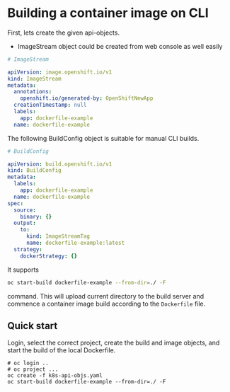 # Building a container image on CLI

First, lets create the given api-objects.

* ImageStream object could be created from web console as well easily

```yaml
# ImageStream

apiVersion: image.openshift.io/v1
kind: ImageStream
metadata:
  annotations:
    openshift.io/generated-by: OpenShiftNewApp
  creationTimestamp: null
  labels:
    app: dockerfile-example
  name: dockerfile-example
```

The following BuildConfig object is suitable for manual CLI builds. 
```yaml
# BuildConfig

apiVersion: build.openshift.io/v1
kind: BuildConfig
metadata:
  labels:
    app: dockerfile-example
  name: dockerfile-example
spec:
  source: 
    binary: {}
  output:
    to:
      kind: ImageStreamTag
      name: dockerfile-example:latest
  strategy:
    dockerStrategy: {}
```

It supports 
```bash
oc start-build dockerfile-example --from-dir=./ -F
```

command. This will upload current directory to the build server and commence
a container image build according to the `Dockerfile` file.

## Quick start

Login, select the correct project, create the build and image objects, and start the build of the local Dockerfile.

```
# oc login ..
# oc project ...
oc create -f k8s-api-objs.yaml
oc start-build dockerfile-example --from-dir=./ -F
```

